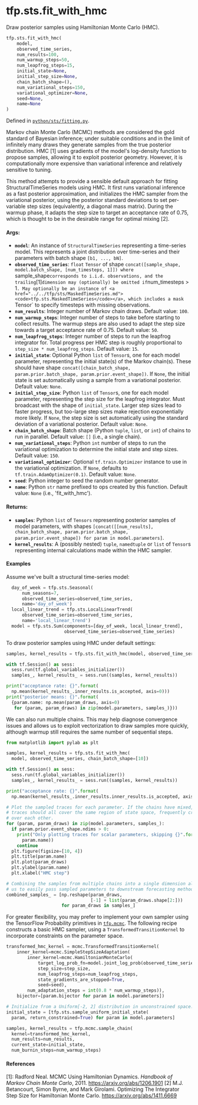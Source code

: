 <div itemscope itemtype="http://developers.google.com/ReferenceObject">
<meta itemprop="name" content="tfp.sts.fit_with_hmc" />
<meta itemprop="path" content="Stable" />
</div>

# tfp.sts.fit_with_hmc

Draw posterior samples using Hamiltonian Monte Carlo (HMC).

``` python
tfp.sts.fit_with_hmc(
    model,
    observed_time_series,
    num_results=100,
    num_warmup_steps=50,
    num_leapfrog_steps=15,
    initial_state=None,
    initial_step_size=None,
    chain_batch_shape=(),
    num_variational_steps=150,
    variational_optimizer=None,
    seed=None,
    name=None
)
```



Defined in [`python/sts/fitting.py`](https://github.com/tensorflow/probability/tree/master/tensorflow_probability/python/sts/fitting.py).

<!-- Placeholder for "Used in" -->

Markov chain Monte Carlo (MCMC) methods are considered the gold standard of
Bayesian inference; under suitable conditions and in the limit of infinitely
many draws they generate samples from the true posterior distribution. HMC [1]
uses gradients of the model's log-density function to propose samples,
allowing it to exploit posterior geometry. However, it is computationally more
expensive than variational inference and relatively sensitive to tuning.

This method attempts to provide a sensible default approach for fitting
StructuralTimeSeries models using HMC. It first runs variational inference as
a fast posterior approximation, and initializes the HMC sampler from the
variational posterior, using the posterior standard deviations to set
per-variable step sizes (equivalently, a diagonal mass matrix). During the
warmup phase, it adapts the step size to target an acceptance rate of 0.75,
which is thought to be in the desirable range for optimal mixing [2].


#### Args:


* <b>`model`</b>: An instance of `StructuralTimeSeries` representing a
  time-series model. This represents a joint distribution over
  time-series and their parameters with batch shape `[b1, ..., bN]`.
* <b>`observed_time_series`</b>: `float` `Tensor` of shape
  `concat([sample_shape, model.batch_shape, [num_timesteps, 1]]) where
  `sample_shape` corresponds to i.i.d. observations, and the trailing `[1]`
  dimension may (optionally) be omitted if `num_timesteps > 1`. May
  optionally be an instance of <a href="../../tfp/sts/MaskedTimeSeries.md"><code>tfp.sts.MaskedTimeSeries</code></a>, which includes
  a mask `Tensor` to specify timesteps with missing observations.
* <b>`num_results`</b>: Integer number of Markov chain draws.
  Default value: `100`.
* <b>`num_warmup_steps`</b>: Integer number of steps to take before starting to
  collect results. The warmup steps are also used to adapt the step size
  towards a target acceptance rate of 0.75.
  Default value: `50`.
* <b>`num_leapfrog_steps`</b>: Integer number of steps to run the leapfrog integrator
  for. Total progress per HMC step is roughly proportional to
  `step_size * num_leapfrog_steps`.
  Default value: `15`.
* <b>`initial_state`</b>: Optional Python `list` of `Tensor`s, one for each model
  parameter, representing the initial state(s) of the Markov chain(s). These
  should have shape `concat([chain_batch_shape, param.prior.batch_shape,
  param.prior.event_shape])`. If `None`, the initial state is set
  automatically using a sample from a variational posterior.
  Default value: `None`.
* <b>`initial_step_size`</b>: Python `list` of `Tensor`s, one for each model parameter,
  representing the step size for the leapfrog integrator. Must
  broadcast with the shape of `initial_state`. Larger step sizes lead to
  faster progress, but too-large step sizes make rejection exponentially
  more likely. If `None`, the step size is set automatically using the
  standard deviation of a variational posterior.
  Default value: `None`.
* <b>`chain_batch_shape`</b>: Batch shape (Python `tuple`, `list`, or `int`) of chains
  to run in parallel.
  Default value: `[]` (i.e., a single chain).
* <b>`num_variational_steps`</b>: Python `int` number of steps to run the variational
  optimization to determine the initial state and step sizes.
  Default value: `150`.
* <b>`variational_optimizer`</b>: Optional `tf.train.Optimizer` instance to use in
  the variational optimization. If `None`, defaults to
  `tf.train.AdamOptimizer(0.1)`.
  Default value: `None`.
* <b>`seed`</b>: Python integer to seed the random number generator.
* <b>`name`</b>: Python `str` name prefixed to ops created by this function.
  Default value: `None` (i.e., 'fit_with_hmc').


#### Returns:


* <b>`samples`</b>: Python `list` of `Tensors` representing posterior samples of model
  parameters, with shapes `[concat([[num_results], chain_batch_shape,
  param.prior.batch_shape, param.prior.event_shape]) for param in
  model.parameters]`.
* <b>`kernel_results`</b>: A (possibly nested) `tuple`, `namedtuple` or `list` of
  `Tensor`s representing internal calculations made within the HMC sampler.

#### Examples

Assume we've built a structural time-series model:

```python
  day_of_week = tfp.sts.Seasonal(
      num_seasons=7,
      observed_time_series=observed_time_series,
      name='day_of_week')
  local_linear_trend = tfp.sts.LocalLinearTrend(
      observed_time_series=observed_time_series,
      name='local_linear_trend')
  model = tfp.sts.Sum(components=[day_of_week, local_linear_trend],
                      observed_time_series=observed_time_series)
```

To draw posterior samples using HMC under default settings:

```python
samples, kernel_results = tfp.sts.fit_with_hmc(model, observed_time_series)

with tf.Session() as sess:
  sess.run(tf.global_variables_initializer())
  samples_, kernel_results_ = sess.run((samples, kernel_results))

print("acceptance rate: {}".format(
  np.mean(kernel_results_.inner_results.is_accepted, axis=0)))
print("posterior means: {}".format(
  {param.name: np.mean(param_draws, axis=0)
   for (param, param_draws) in zip(model.parameters, samples_)}))
```

We can also run multiple chains. This may help diagnose convergence issues
and allows us to exploit vectorization to draw samples more quickly, although
warmup still requires the same number of sequential steps.

```python
from matplotlib import pylab as plt

samples, kernel_results = tfp.sts.fit_with_hmc(
  model, observed_time_series, chain_batch_shape=[10])

with tf.Session() as sess:
  sess.run(tf.global_variables_initializer())
  samples_, kernel_results_ = sess.run((samples, kernel_results))

print("acceptance rate: {}".format(
  np.mean(kernel_results_.inner_results.inner_results.is_accepted, axis=0)))

# Plot the sampled traces for each parameter. If the chains have mixed, their
# traces should all cover the same region of state space, frequently crossing
# over each other.
for (param, param_draws) in zip(model.parameters, samples_):
  if param.prior.event_shape.ndims > 0:
    print("Only plotting traces for scalar parameters, skipping {}".format(
      param.name))
    continue
  plt.figure(figsize=[10, 4])
  plt.title(param.name)
  plt.plot(param_draws)
  plt.ylabel(param.name)
  plt.xlabel("HMC step")

# Combining the samples from multiple chains into a single dimension allows
# us to easily pass sampled parameters to downstream forecasting methods.
combined_samples_ = [np.reshape(param_draws,
                                [-1] + list(param_draws.shape[2:]))
                     for param_draws in samples_]
```

For greater flexibility, you may prefer to implement your own sampler using
the TensorFlow Probability primitives in <a href="../../tfp/mcmc.md"><code>tfp.mcmc</code></a>. The following recipe
constructs a basic HMC sampler, using a `TransformedTransitionKernel` to
incorporate constraints on the parameter space.

```python
transformed_hmc_kernel = mcmc.TransformedTransitionKernel(
    inner_kernel=mcmc.SimpleStepSizeAdaptation(
        inner_kernel=mcmc.HamiltonianMonteCarlo(
            target_log_prob_fn=model.joint_log_prob(observed_time_series),
            step_size=step_size,
            num_leapfrog_steps=num_leapfrog_steps,
            state_gradients_are_stopped=True,
            seed=seed),
        num_adaptation_steps = int(0.8 * num_warmup_steps)),
    bijector=[param.bijector for param in model.parameters])

# Initialize from a Uniform[-2, 2] distribution in unconstrained space.
initial_state = [tfp.sts.sample_uniform_initial_state(
  param, return_constrained=True) for param in model.parameters]

samples, kernel_results = tfp.mcmc.sample_chain(
  kernel=transformed_hmc_kernel,
  num_results=num_results,
  current_state=initial_state,
  num_burnin_steps=num_warmup_steps)
```

#### References

[1]: Radford Neal. MCMC Using Hamiltonian Dynamics. _Handbook of Markov Chain
     Monte Carlo_, 2011. https://arxiv.org/abs/1206.1901
[2]  M.J. Betancourt, Simon Byrne, and Mark Girolami. Optimizing The
     Integrator Step Size for Hamiltonian Monte Carlo.
     https://arxiv.org/abs/1411.6669